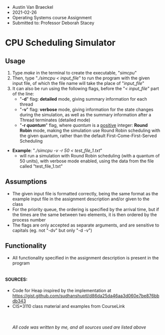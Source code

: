- Austin Van Braeckel
- 2021-02-26
- Operating Systems course Assignment
- Submitted to: Professor Deborah Stacey

# CPU Scheduling Simulator

## Usage
1. Type *make* in the terminal to create the executable, "*simcpu*"
2. Then, type "*./simcpu < input_file*" to run the program with the given input file, of which the file name will take the place of "*input_file*"
3. It can also be run using the following flags, before the "*< input_file*" part of the line:
    - "**-d**" flag: **detailed** mode, giving summary information for each thread
    - "**-v**" flag: **verbose** mode, giving information for the state changes during the simulation, as well as the summary information after a Thread terminates (detailed mode)
    - "**-r *quantum***" flag, where *quantum* is a <u>positive</U> integer: **Round Robin** mode, making the simulation use Round Robin scheduling with the given quantum, rather than the default First-Come-First-Served Scheduling 
- **Example**: "*./simcpu -v -r 50 < test_file_1.txt*"
    - will run a simulation with Round Robin scheduling (with a quantum of 50 units), with verbose mode enabled, using the data from the file called "test_file_1.txt"

## Assumptions
- The given input file is formatted correctly, being the same format as the example input file in the assignment description and/or given to the class
- For the priority queue, the ordering is specified by the arrival time, but if the times are the same between two elements, it is then ordered by the process number
- The flags are only accepted as separate arguments, and are sensitive to capitals (eg. not "-dv" but only "-d -v")

## Functionality
- All functionality specified in the assignment description is present in the program
<br></br>
#### SOURCES:
- Code for Heap inspired by the implementation at https://gist.github.com/sudhanshuptl/d86da25da46aa3d060e7be876bbdb343
- CIS*3110 class material and examples from CourseLink
<br></br><br></br>
*All code was written by me, and all sources used are listed above*
